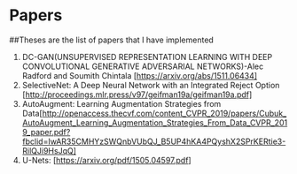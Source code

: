 # Papers
##Theses are the list of papers that I have implemented
1. DC-GAN(UNSUPERVISED REPRESENTATION LEARNING WITH DEEP CONVOLUTIONAL GENERATIVE ADVERSARIAL NETWORKS)-Alec Radford and Soumith Chintala [https://arxiv.org/abs/1511.06434]
2. SelectiveNet: A Deep Neural Network with an Integrated Reject Option  [http://proceedings.mlr.press/v97/geifman19a/geifman19a.pdf]
3. AutoAugment: Learning Augmentation Strategies from Data[http://openaccess.thecvf.com/content_CVPR_2019/papers/Cubuk_AutoAugment_Learning_Augmentation_Strategies_From_Data_CVPR_2019_paper.pdf?fbclid=IwAR35CMHYzSWQnbVUbQJ_B5UP4hKA4PQyshX2SPrKERtie3-RilQJi9HsJqQ]
4. U-Nets: [https://arxiv.org/pdf/1505.04597.pdf]
